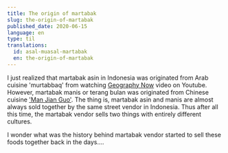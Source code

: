 ```yaml
---
title: The origin of martabak
slug: the-origin-of-martabak
published_date: 2020-06-15
language: en
type: til
translations:
  id: asal-muasal-martabak
  en: the-origin-of-martabak
---
```


I just realized that martabak asin in Indonesia was originated from Arab cuisine 'murtabbaq' from watching [Geography Now](https://www.youtube.com/watch?v=tP68QwVvAZk) video on Youtube. However, martabak manis or terang bulan was originated from Chinese cuisine ['Man Jian Guo'](https://en.wikipedia.org/wiki/Apam_balik). The thing is, martabak asin and manis are almost always sold together by the same street vendor in Indonesia. Thus after all this time, the martabak vendor sells two things with entirely different cultures.

I wonder what was the history behind martabak vendor started to sell these foods together back in the days....
